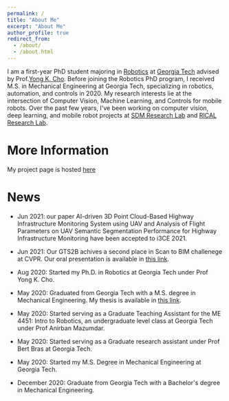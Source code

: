 ```yaml
---
permalink: /
title: "About Me"
excerpt: "About Me"
author_profile: true
redirect_from: 
  - /about/
  - /about.html
---
```

I am a first-year PhD student majoring in [Robotics](http://robotics.gatech.edu/education/phd) at [Georgia Tech](https://www.gatech.edu/) advised by Prof.[Yong K. Cho](http://rical.ce.gatech.edu/). Before joining the Robotics PhD program, I received M.S. in Mechanical Engineering at Georgia Tech, specializing in robotics, automation, and controls in 2020. My research interests lie at the intersection of Computer Vision, Machine Learning, and Controls for mobile robots. Over the past few years, I've been working on computer vision, deep learning, and mobile robot projects at [SDM Research Lab](https://ecdm.gatech.edu/) and [RICAL Research Lab](http://rical.ce.gatech.edu/).

# More Information
My project page is hosted [here](/project.html)

# News
* Jun 2021: our paper AI-driven 3D Point Cloud-Based Highway Infrastructure Monitoring System using UAV and Analysis of Flight Parameters on UAV Semantic Segmentation Performance for Highway Infrastructure Monitoring have been accepted to i3CE 2021. 

* Jun 2021: Our GTS2B achives a second place in Scan to BIM challenege at CVPR. Our oral presentation is available in [this link](https://www.youtube.com/watch?v=DR9ifKxutf8&list=TLGG8vy3pvaCCBQwMzA4MjAyMQ&t=1033s).

* Aug 2020: Started my Ph.D. in Robotics at Georgia Tech under Prof Yong K. Cho.

* May 2020: Graduated from Georgia Tech with a M.S. degree in Mechanical Engineering. My thesis is available in [this link](https://smartech.gatech.edu/bitstream/handle/1853/64655/YAJIMA-THESIS-2020.pdf?sequence=1).

* May 2020: Started serving as a Graduate Teaching Assistant for the ME 4451: Intro to Robotics, an undergraduate level class at Georgia Tech under Prof Anirban Mazumdar.

* May 2020: Started serving as a Graduate research assistant under Prof Bert Bras at Georgia Tech.

* May 2020: Started my M.S. Degree in Mechanical Engineering at Georgia Tech.

* December 2020: Graduate from Georgia Tech with a Bachelor's degree in Mechanical Engineering.